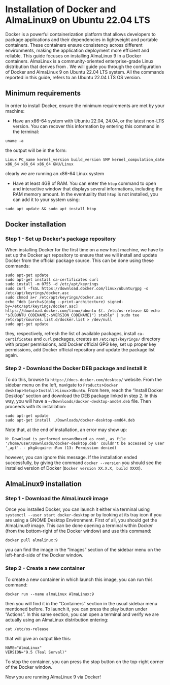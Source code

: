 # Installation of Docker and AlmaLinux9 on Ubuntu 22.04 LTS

Docker is a powerful containerization platform that allows developers to package applications and their dependencies in lightweight and portable containers. These containers ensure consistency across different environments, making the application deployment more efficient and reliable. This guide focuses on installing AlmaLinux 9 in a Docker containers. AlmaLinux is a community-oriented enterprise-grade Linux distribution that derives from . We will guide you through the configuration of Docker and AlmaLinux 9 on Ubuntu 22.04 LTS system. All the commands reported in this guide, refers to an Ubuntu 22.04 LTS OS version.

## Minimum requirements

In order to install Docker, ensure the minimum requirements are met by your machine:
- Have an x86-64 system with Ubuntu 22.04, 24.04, or the latest non-LTS version. You can recover this information by entering this command in the terminal:
```
uname -a
```
the output will be in the form:
```
Linux PC_name kernel_version build_version SMP kernel_compulation_date x86_64 x86_64 x86_64 GNU/Linux
```
clearly we are running an x86-64 Linux system
- Have at least 4GB of RAM. You can enter the `htop` command to open and interactive window that displays several informations, including the RAM memory amount. In the eventuality that `htop` is not installed, you can add it to your system using:
```
sudo apt update && sudo apt install htop
```

## Docker installation

### Step 1 - Set up Docker's package repository 

When installing Docker for the first time on a new host machine, we have to set up the Docker `apt` repository to ensure that we will install and update Docker from the official package source. This can be done using these commands:
```
sudo apt-get update
sudo apt-get install ca-certificates curl
sudo install -m 0755 -d /etc/apt/keyrings
sudo curl -fsSL https://download.docker.com/linux/ubuntu/gpg -o /etc/apt/keyrings/docker.asc
sudo chmod a+r /etc/apt/keyrings/docker.asc
echo "deb [arch=$(dpkg --print-architecture) signed-by=/etc/apt/keyrings/docker.asc] https://download.docker.com/linux/ubuntu $(. /etc/os-release && echo "${UBUNTU_CODENAME:-$VERSION_CODENAME}") stable" | sudo tee /etc/apt/sources.list.d/docker.list > /dev/null
sudo apt-get update
```
they, respectively, refresh the list of available packages, install `ca-certificates` and `curl` packages, creates an `/etc/apt/keyrings/` directory with proper permissions, add Docker official GPG key, set up proper key permissions, add Docker official repository and update the package list again.

### Step 2 - Download the Docker DEB package and install it

To do this, browse to `https://docs.docker.com/desktop/` website. From the sidebar menu on the left, navigate to `Products`>`Docker desktop`>`Setup`>`Install`>`Linux`>`Ubuntu`. From here, reach the “Install Docker Desktop” section and download the DEB package linked in step 2. In this way, you will have a `~/Downloads/docker-desktop-amd64.deb` file. Then proceeds with its installation:
```
sudo apt-get update
sudo apt-get install ./Downloads/docker-desktop-amd64.deb
```

Note that, at the end of installation, an error may show up:
```
N: Download is performed unsandboxed as root, as file '/home/user/Downloads/docker-desktop.deb' couldn't be accessed by user '_apt'. - pkgAcquire::Run (13: Permission denied)
```
however, you can ignore this message. If the installation ended successfully, by giving the command `docker --version` you should see the installed version of Docker (`Docker version XX.X.X, build XXXX`).

## AlmaLinux9 installation

### Step 1 - Download the AlmaLinux9 image

Once you installed Docker, you can launch it either via terminal using `systemctl --user start docker-desktop` or by looking at its tray icon if you are using a GNOME Desktop Environment. First of all, you should get the AlmaLinux9 image. This can be done opening a terminal within Docker (from the bottom-right of the Docker window) and use this command:
```
docker pull almalinux:9
```
you can find the image in the “Images” section of the sidebar menu on the left-hand-side of the Docker window. 

### Step 2 - Create a new container

To create a new container in which launch this image, you can run this command:
```
docker run --name almaLinux AlmaLinux:9
```
then you will find it in the “Containers” section in the usual sidebar menu mentioned before. To launch it, you can press the play button under “Actions”. In this same section, you can open a terminal and verify we are actually using an AlmaLinux distribution entering:
```
cat /etc/os-release
```
that will give an output like this:
```
NAME="AlmaLinux"
VERSION="9.5 (Teal Serval)"
```

To stop the container, you can press the stop button on the top-right corner of the Docker window. 

Now you are running AlmaLinux 9 via Docker!

